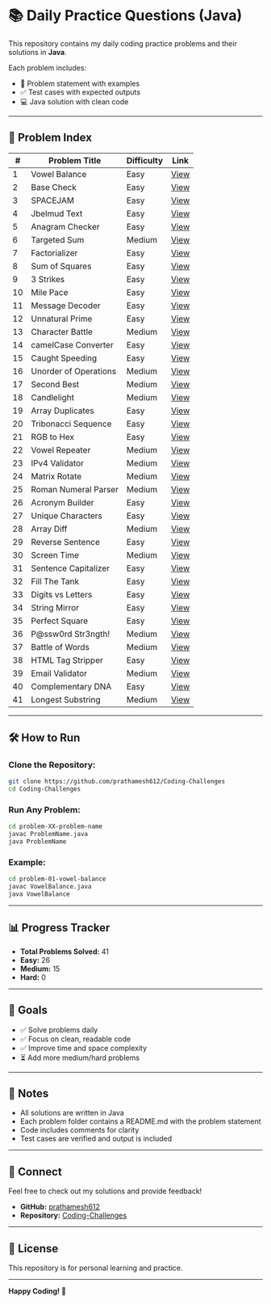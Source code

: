 # 📚 Daily Practice Questions (Java)

This repository contains my daily coding practice problems and their solutions in **Java**.

Each problem includes:
- 📄 Problem statement with examples
- ✅ Test cases with expected outputs
- 💻 Java solution with clean code

---

## 📖 Problem Index

| #   | Problem Title         | Difficulty | Link                                      |
| --- | --------------------- | ---------- | ----------------------------------------- |
| 1   | Vowel Balance         | Easy       | [View](./problem-01-vowel-balance)        |
| 2   | Base Check            | Easy       | [View](./problem-02-base-check)           |
| 3   | SPACEJAM              | Easy       | [View](./problem-03-spacejam)             |
| 4   | Jbelmud Text          | Easy       | [View](./problem-04-jbelmud-text)         |
| 5   | Anagram Checker       | Easy       | [View](./problem-05-anagram-checker)      |
| 6   | Targeted Sum          | Medium     | [View](./problem-06-targeted-sum)         |
| 7   | Factorializer         | Easy       | [View](./problem-07-factorializer)        |
| 8   | Sum of Squares        | Easy       | [View](./problem-08-SumOfSquares)         |
| 9   | 3 Strikes             | Easy       | [View](./problem-09-three-strikes)        |
| 10  | Mile Pace             | Easy       | [View](./problem-10-mile-pace)            |
| 11  | Message Decoder       | Easy       | [View](./problem-11-message-decoder)      |
| 12  | Unnatural Prime       | Easy       | [View](./problem-12-unnatural-prime)      |
| 13  | Character Battle      | Medium     | [View](./problem-13-character-battle)     |
| 14  | camelCase Converter   | Easy       | [View](./problem-14-camelcase-converter)  |
| 15  | Caught Speeding       | Easy       | [View](./problem-15-caught-speeding)      |
| 16  | Unorder of Operations | Medium     | [View](./problem-16-unorderof-operations) |
| 17  | Second Best           | Medium     | [View](./problem-17-second-best)          |
| 18  | Candlelight           | Medium     | [View](./problem-18-candlelight)          |
| 19  | Array Duplicates      | Easy       | [View](./problem-19-array-duplicates)     |
| 20  | Tribonacci Sequence   | Easy       | [View](./problem-20-tribonacci-sequence)  |
| 21  | RGB to Hex            | Easy       | [View](./problem-21-rgb-to-hex)           |
| 22  | Vowel Repeater        | Medium     | [View](./problem-22-vowel-repeater)       |
| 23  | IPv4 Validator        | Medium     | [View](./problem-23-ipv4-validator)       |
| 24  | Matrix Rotate         | Medium     | [View](./problem-24-matrix-rotate)        |
| 25  | Roman Numeral Parser  | Medium     | [View](./problem-25-roman-numeral-parser) |
| 26  | Acronym Builder       | Easy       | [View](./problem-26-acronym-builder)      |
| 27  | Unique Characters     | Easy       | [View](./problem-27-unique-characters)    |
| 28  | Array Diff            | Medium     | [View](./problem-28-array-diff)           |
| 29  | Reverse Sentence      | Easy       | [View](./problem-29-reverse-sentence)     |
| 30  | Screen Time           | Medium     | [View](./problem-30-screen-time)          |
| 31  | Sentence Capitalizer  | Easy       | [View](./problem-31-sentence-capitalizer) |
| 32  | Fill The Tank         | Easy       | [View](./problem-32-fill-the-tank)        |
| 33  | Digits vs Letters     | Easy       | [View](./problem-33-digits-vs-letters)    |
| 34  | String Mirror         | Easy       | [View](./problem-34-string-mirror)        |
| 35  | Perfect Square        | Easy       | [View](./problem-35-perfect-square)       |
| 36  | P@ssw0rd Str3ngth!    | Medium     | [View](./problem-36-password-strength)    |
| 37  | Battle of Words       | Medium     | [View](./problem-37-battle-of-words)      |
| 38  | HTML Tag Stripper     | Easy       | [View](./problem-38-html-tag-stripper)    |
| 39  | Email Validator       | Medium     | [View](./problem-39-email-validator)      |
| 40  | Complementary DNA     | Easy       | [View](./problem-40-complementary-dna)    |
| 41  | Longest Substring     | Medium     | [View](./problem-41-longest-substring)    |

---

## 🛠️ How to Run

### Clone the Repository:
```bash
git clone https://github.com/prathamesh612/Coding-Challenges
cd Coding-Challenges
```

### Run Any Problem:
```bash
cd problem-XX-problem-name
javac ProblemName.java
java ProblemName
```
### Example:
```bash
cd problem-01-vowel-balance
javac VowelBalance.java
java VowelBalance
```
---

## 📊 Progress Tracker

- **Total Problems Solved:** 41
- **Easy:** 26
- **Medium:** 15
- **Hard:** 0

---

## 🎯 Goals

- ✅ Solve problems daily
- ✅ Focus on clean, readable code
- ✅ Improve time and space complexity
- ⏳ Add more medium/hard problems

---

## 📝 Notes

- All solutions are written in Java
- Each problem folder contains a README.md with the problem statement
- Code includes comments for clarity
- Test cases are verified and output is included

---

## 🤝 Connect

Feel free to check out my solutions and provide feedback!

- **GitHub:** [prathamesh612](https://github.com/prathamesh612)
- **Repository:** [Coding-Challenges](https://github.com/prathamesh612/Coding-Challenges)

---

## 📜 License

This repository is for personal learning and practice.

---

**Happy Coding! 🚀**

